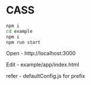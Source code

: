 # CASS

```bash
npm i
cd example
npm i
npm run start
```

Open - http://localhost:3000

Edit - example/app/index.html

refer - defaultConfig.js for prefix
